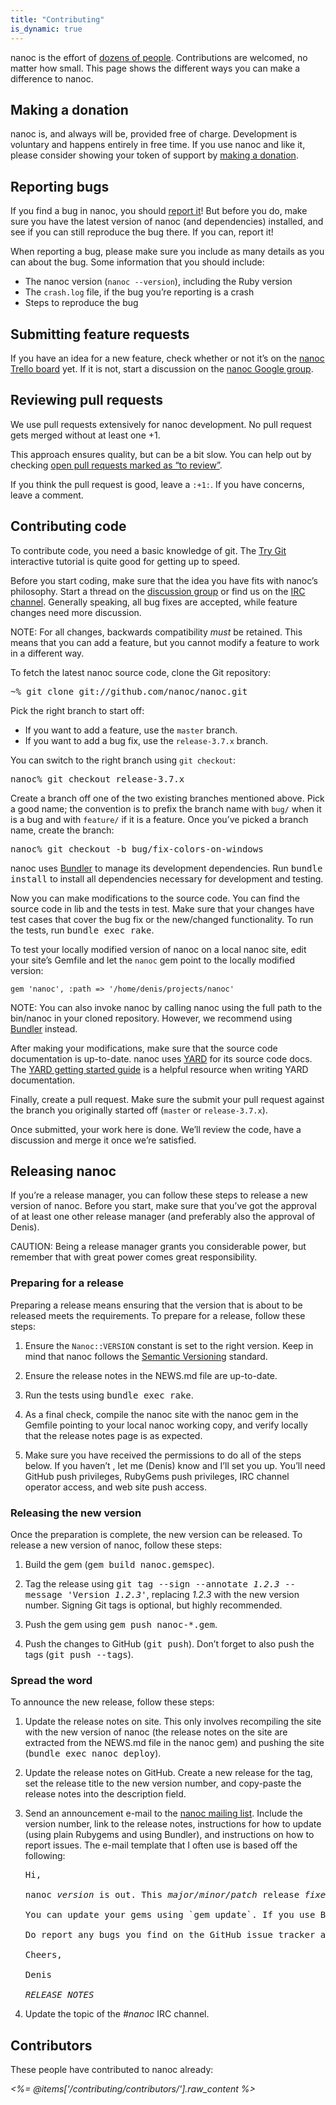 ```yaml
---
title: "Contributing"
is_dynamic: true
---
```


nanoc is the effort of [dozens of people](#contributors). Contributions are welcomed, no matter how small. This page shows the different ways you can make a difference to nanoc.

Making a donation
-----------------

nanoc is, and always will be, provided free of charge. Development is voluntary and happens entirely in free time. If you use nanoc and like it, please consider showing your token of support by [making a donation](http://www.pledgie.com/campaigns/9282).

Reporting bugs
--------------

If you find a bug in nanoc, you should [report it](https://github.com/nanoc/nanoc/issues/new)! But before you do, make sure you have the latest version of nanoc (and dependencies) installed, and see if you can still reproduce the bug there. If you can, report it!

When reporting a bug, please make sure you include as many details as you can about the bug. Some information that you should include:

* The nanoc version (`nanoc --version`), including the Ruby version
* The `crash.log` file, if the bug you’re reporting is a crash
* Steps to reproduce the bug

Submitting feature requests
---------------------------

If you have an idea for a new feature, check whether or not it’s on the [nanoc Trello board](https://trello.com/b/dlEWOOBW/nanoc-4-0) yet. If it is not, start a discussion on the [nanoc Google group](https://groups.google.com/forum/?fromgroups#!forum/nanoc).

Reviewing pull requests
-----------------------

We use pull requests extensively for nanoc development. No pull request gets merged without at least one +1.

This approach ensures quality, but can be a bit slow. You can help out by checking [open pull requests marked as “to review”](https://github.com/pulls?q=is%3Aopen+user%3Ananoc+label%3A%22to+review%22).

If you think the pull request is good, leave a `:+1:`. If you have concerns, leave a comment.

Contributing code
-----------------

To contribute code, you need a basic knowledge of git. The [Try Git](http://try.github.io/) interactive tutorial is quite good for getting up to speed.

Before you start coding, make sure that the idea you have fits with nanoc’s philosophy. Start a thread on the [discussion group](http://groups.google.com/group/nanoc) or find us on the [IRC channel](irc://chat.freenode.net/#nanoc). Generally speaking, all bug fixes are accepted, while feature changes need more discussion.

NOTE: For all changes, backwards compatibility *must* be retained. This means that you can add a feature, but you cannot modify a feature to work in a different way.

To fetch the latest nanoc source code, clone the Git repository:

<pre><span class="prompt">~%</span> <kbd>git clone git://github.com/nanoc/nanoc.git</kbd></pre>

Pick the right branch to start off:

* If you want to add a feature, use the `master` branch.
* If you want to add a bug fix, use the `release-3.7.x` branch.

You can switch to the right branch using `git checkout`:

<pre><span class="prompt">nanoc%</span> <kbd>git checkout release-3.7.x</kbd></pre>

Create a branch off one of the two existing branches mentioned above. Pick a good name; the convention is to prefix the branch name with `bug/` when it is a bug and with `feature/` if it is a feature. Once you’ve picked a branch name, create the branch:

<pre><span class="prompt">nanoc%</span> <kbd>git checkout -b bug/fix-colors-on-windows</kbd></pre>

nanoc uses [Bundler](http://bundler.io/) to manage its development dependencies. Run <kbd>bundle install</kbd> to install all dependencies necessary for development and testing.

Now you can make modifications to the source code. You can find the source code in <span class="filename">lib</span> and the tests in <span class="filename">test</span>. Make sure that your changes have test cases that cover the bug fix or the new/changed functionality. To run the tests, run <kbd>bundle exec rake</kbd>.

To test your locally modified version of nanoc on a local nanoc site, edit your site’s <span class="filename">Gemfile</span> and let the `nanoc` gem point to the locally modified version:

<pre><code class="language-ruby">gem 'nanoc', :path => '/home/denis/projects/nanoc'</code></pre>

NOTE: You can also invoke nanoc by calling <span class="command">nanoc</span> using the full path to the <span class="filename">bin/nanoc</span> in your cloned repository. However, we recommend using [Bundler](http://bundler.io/) instead.

After making your modifications, make sure that the source code documentation is up-to-date. nanoc uses [YARD](http://yardoc.org/) for its source code docs. The [YARD getting started guide](http://rubydoc.info/gems/yard/file/docs/GettingStarted.md) is a helpful resource when writing YARD documentation.

Finally, create a pull request. Make sure the submit your pull request against the branch you originally started off (`master` or `release-3.7.x`).

Once submitted, your work here is done. We’ll review the code, have a discussion and merge it once we’re satisfied.

Releasing nanoc
---------------

If you’re a release manager, you can follow these steps to release a new version of nanoc. Before you start, make sure that you’ve got the approval of at least one other release manager (and preferably also the approval of Denis).

CAUTION: Being a release manager grants you considerable power, but remember that with great power comes great responsibility.

### Preparing for a release

Preparing a release means ensuring that the version that is about to be released meets the requirements. To prepare for a release, follow these steps:

1. Ensure the `Nanoc::VERSION` constant is set to the right version. Keep in mind that nanoc follows the [Semantic Versioning](http://semver.org/) standard.

2. Ensure the release notes in the <span class="filename">NEWS.md</span> file are up-to-date.

3. Run the tests using <kbd>bundle exec rake</kbd>.

4. As a final check, compile the nanoc site with the nanoc gem in the <span class="filename">Gemfile</span> pointing to your local nanoc working copy, and verify locally that the release notes page is as expected.

5. Make sure you have received the permissions to do all of the steps below. If you haven’t , let me (Denis) know and I’ll set you up. You’ll need GitHub push privileges, RubyGems push privileges, IRC channel operator access, and web site push access.

### Releasing the new version

Once the preparation is complete, the new version can be released. To release a new version of nanoc, follow these steps:

1. Build the gem (<kbd>gem build nanoc.gemspec</kbd>).

2. Tag the release using <kbd>git tag --sign --annotate <var>1.2.3</var> --message 'Version <var>1.2.3</var>'</kbd>, replacing <var>1.2.3</var> with the new version number. Signing Git tags is optional, but highly recommended.

3. Push the gem using <kbd>gem push nanoc-*.gem</kbd>.

4. Push the changes to GitHub (<kbd>git push</kbd>). Don’t forget to also push the tags (<kbd>git push --tags</kbd>).

### Spread the word

To announce the new release, follow these steps:

1. Update the release notes on site. This only involves recompiling the site with the new version of nanoc (the release notes on the site are extracted from the <span class="filename">NEWS.md</span> file in the nanoc gem) and pushing the site (<kbd>bundle exec nanoc deploy</kbd>).

2. Update the release notes on GitHub. Create a new release for the tag, set the release title to the new version number, and copy-paste the release notes into the description field.

3. Send an announcement e-mail to the [nanoc mailing list](http://groups.google.com/group/nanoc). Include the version number, link to the release notes, instructions for how to update (using plain Rubygems and using Bundler), and instructions on how to report issues. The e-mail template that I often use is based off the following:

   <pre class="template">Hi,

   nanoc <var>version</var> is out. This <var>major/minor/patch</var> release <var>fixes a bug related to X/adds enhancements X and Y/adds feature X</var>. You can find the full release notes at the bottom of this e-mail or at http://nanoc.ws/release-notes/.

   You can update your gems using `gem update`. If you use Bundler (which I recommend), run `bundle update` to get the latest version of nanoc.

   Do report any bugs you find on the GitHub issue tracker at https://github.com/nanoc/nanoc/issues/new.

   Cheers,

   Denis

   <var>RELEASE NOTES</var></pre>

4. Update the topic of the <i>#nanoc</i> IRC channel.

Contributors
------------

These people have contributed to nanoc already:

<i><%= @items['/contributing/contributors/'].raw_content %></i>
